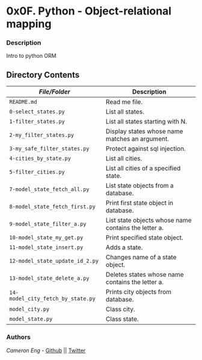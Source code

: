 # 0x0F. Python - Object-relational mapping
### Description
Intro to python ORM

## Directory Contents

|   ***File/Folder***    |  **Description**                       |
|---------------|---------------------------------------|
| `README.md` |  Read me file. |
| `0-select_states.py` | List all states. |
| `1-filter_states.py` | List all states starting with N. |
| `2-my_filter_states.py` | Display states whose name matches an argument. |
| `3-my_safe_filter_states.py` | Protect against sql injection. |
| `4-cities_by_state.py` | List all cities. |
| `5-filter_cities.py` | List all cities of a specified state. |
| `7-model_state_fetch_all.py` | List state objects from a database. |
| `8-model_state_fetch_first.py` | Print first state object in database. |
| `9-model_state_filter_a.py` | List state objects whose name contains the letter a. |
| `10-model_state_my_get.py` | Print specified state object. |
| `11-model_state_insert.py` | Adds a state. |
| `12-model_state_update_id_2.py` | Changes name of a state object. |
| `13-model_state_delete_a.py` | Deletes states whose name contains the letter a. |
| `14-model_city_fetch_by_state.py` | Prints city objects from database. |
| `model_city.py` | Class city. |
| `model_state.py` | Class state. |

### Authors
*Cameron Eng* - [Github](https://github.com/c_eng/) || [Twitter](https://twitter.com/c33Eng)
